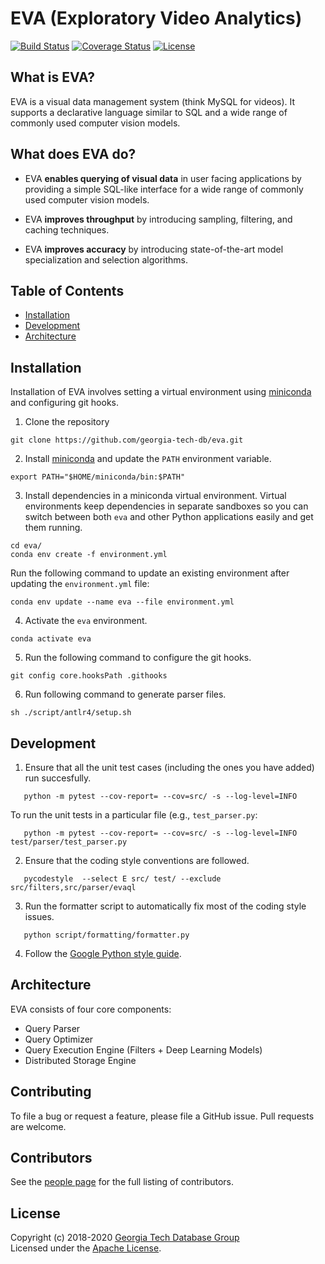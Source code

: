 # EVA (Exploratory Video Analytics)

[![Build Status](https://travis-ci.org/georgia-tech-db/eva.svg?branch=master)](https://travis-ci.com/georgia-tech-db/eva)
[![Coverage Status](https://coveralls.io/repos/github/georgia-tech-db/eva/badge.svg?branch=master)](https://coveralls.io/github/georgia-tech-db/eva?branch=master)
[![License](https://img.shields.io/badge/License-Apache%202.0-blue.svg)](https://opensource.org/licenses/Apache-2.0)

## What is EVA?

EVA is a visual data management system (think MySQL for videos). It supports a declarative language similar to SQL and a wide range of commonly used  computer vision models.

## What does EVA do?

* EVA **enables querying of visual data** in user facing applications by providing a simple SQL-like interface for a wide range of commonly used computer vision models. 

* EVA **improves throughput** by introducing sampling, filtering, and caching techniques.

* EVA **improves accuracy** by introducing state-of-the-art model specialization and selection algorithms.

## Table of Contents
* [Installation](#installation)
* [Development](#development)
* [Architecture](#architecture)

## Installation

Installation of EVA involves setting a virtual environment using [miniconda](https://conda.io/projects/conda/en/latest/user-guide/install/index.html) and configuring git hooks.

1. Clone the repository
```shell
git clone https://github.com/georgia-tech-db/eva.git
```

2. Install [miniconda](https://conda.io/projects/conda/en/latest/user-guide/install/index.html) and update the `PATH` environment variable.
```shell
export PATH="$HOME/miniconda/bin:$PATH" 
```

3. Install dependencies in a miniconda virtual environment. Virtual environments keep dependencies in separate sandboxes so you can switch between both `eva` and other Python applications easily and get them running.
```shell
cd eva/
conda env create -f environment.yml
```

Run the following command to update an existing environment after updating the `environment.yml` file:
```shell
conda env update --name eva --file environment.yml
```

4. Activate the `eva` environment.
```shell
conda activate eva
```

5. Run the following command to configure the git hooks.
```shell
git config core.hooksPath .githooks
```
6. Run following command to generate parser files.
```shell
sh ./script/antlr4/setup.sh
```

## Development

1. Ensure that all the unit test cases (including the ones you have added) run succesfully.

```shell
   python -m pytest --cov-report= --cov=src/ -s --log-level=INFO 
```

To run the unit tests in a particular file (e.g., `test_parser.py`:

```shell
   python -m pytest --cov-report= --cov=src/ -s --log-level=INFO test/parser/test_parser.py
```

2. Ensure that the coding style conventions are followed.

```shell
   pycodestyle  --select E src/ test/ --exclude src/filters,src/parser/evaql
``` 

3. Run the formatter script to automatically fix most of the coding style issues.

```shell
   python script/formatting/formatter.py
```

4. Follow the [Google Python style guide](https://google.github.io/styleguide/pyguide.html).

## Architecture 

EVA consists of four core components:

* Query Parser
* Query Optimizer
* Query Execution Engine (Filters + Deep Learning Models)
* Distributed Storage Engine

## Contributing

To file a bug or request a feature, please file a GitHub issue. Pull requests are welcome.

## Contributors

See the [people page](https://github.com/georgia-tech-db/eva/graphs/contributors) for the full listing of contributors.

## License
Copyright (c) 2018-2020 [Georgia Tech Database Group](http://db.cc.gatech.edu/)  
Licensed under the [Apache License](LICENSE).
